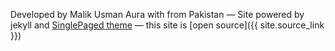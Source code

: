 

Developed by Malik Usman Aura with <i class="fa fa-heart" style="color: red;"></i> from Pakistan
&mdash;
Site powered by jekyll and [SinglePaged theme](https://github.com/t413/SinglePaged)
&mdash;
this site is [open source]({{ site.source_link }})

